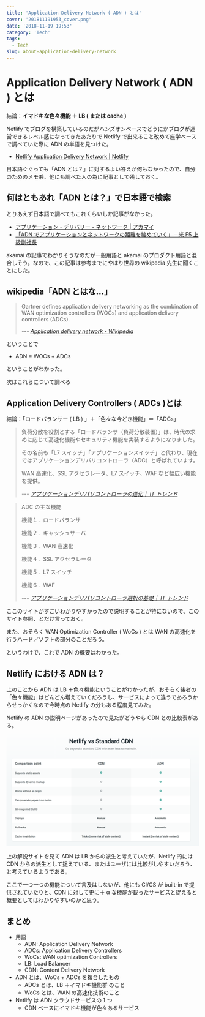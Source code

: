 ```yaml
---
title: 'Application Delivery Network ( ADN ) とは'
cover: '201811191953_cover.png'
date: '2018-11-19 19:53'
category: 'Tech'
tags:
  - Tech
slug: about-application-delivery-network
---
```


# Application Delivery Network ( ADN ) とは

結論：**イマドキな色々機能 ＋ LB ( または cache )**

Netlify でブログを構築しているのだがハンズオンベースでどうにかブログが運営できるレベル感になってきたあたりで Netlify で出来ること改めて座学ベースで調べていた際に ADN の単語を見つけた。

- [Netlify Application Delivery Network | Netlify](https://www.netlify.com/features/adn/)

日本語ぐぐっても「ADN とは？」に対するよい答えが何もなかったので、自分のためのメモ兼、他にも調べた人の為に記事として残しておく。

## 何はともあれ「ADN とは？」で日本語で検索

とりあえず日本語で調べてもこれくらいしか記事がなかった。

- [アプリケーション・デリバリー・ネットワーク | アカマイ](https://www.akamai.com/jp/ja/resources/application-delivery-network.jsp)
- [「ADN でアプリケーションとネットワークの距離を縮めていく」－米 F5 上級副社長](https://cloud.watch.impress.co.jp/epw/cda/topic/2007/12/07/11808.html)

akamai の記事でわかりそうなのだが一般用語と akamai のプロダクト用語と混合しそう。なので、この記事は参考までにやはり世界の wikipedia 先生に聞くことにした。

## wikipedia「ADN とはな...」

> Gartner defines application delivery networking as the combination of WAN optimization controllers (WOCs) and application delivery controllers (ADCs).
>
> --- <cite>[Application delivery network - Wikipedia](https://en.wikipedia.org/wiki/Application_delivery_network)</cite>

ということで

- ADN = WOCs + ADCs

ということがわかった。

次はこれらについて調べる

## Application Delivery Controllers ( ADCs )とは

結論：「ロードバランサー ( LB ) 」＋「色々な今どき機能」＝「ADCs」

> 負荷分散を役割とする「ロードバランサ（負荷分散装置）」は、時代の求めに応じて高速化機能やセキュリティ機能を実装するようになりました。
>
> その名前も「L7 スイッチ」「アプリケーションスイッチ」と代わり、現在ではアプリケーションデリバリコントローラ（ADC）と呼ばれています。
>
> WAN 高速化、SSL アクセラレータ、L7 スイッチ、WAF など幅広い機能を提供。
>
> --- <cite>[アプリケーションデリバリコントローラの進化｜ IT トレンド](https://it-trend.jp/adc/article/explain)</cite>

> ADC の主な機能
>
> 機能１．ロードバランサ
>
> 機能２．キャッシュサーバ
>
> 機能３．WAN 高速化
>
> 機能４．SSL アクセラレータ
>
> 機能５．L7 スイッチ
>
> 機能６．WAF
>
> --- <cite>[アプリケーションデリバリコントローラ選択の基礎｜ IT トレンド](https://it-trend.jp/adc/article/choice)</cite>

ここのサイトがすごいわかりやすかったので説明することが特にないので、このサイト参照、とだけ言っておく。

また、おそらく WAN Optimization Controller ( WoCs ) とは WAN の高速化を行うハード／ソフトの部分のことだろう。

というわけで、これで ADN の概要はわかった。

## Netlify における ADN は？

上のことから ADN は LB ＋色々機能ということがわかったが、おそらく後者の「色々機能」はどんどん増えていくだろうし、サービスによって違うであろうからせっかくなので今時点の Netlify の分もある程度見てみた。

Netlify の ADN の説明ページがあったので見たがどうやら CDN との比較表がある。

![Netlify vs Standard CDN](201811191953_1.png)

上の解説サイトを見て ADN は LB からの派生と考えていたが、Netlify 的には CDN からの派生として捉えている、またはユーザには比較がしやすいだろう、と考えているようである。

ここで一つ一つの機能について言及はしないが、他にも CI/CS が built-in で提供されていたりと、CDN に対して更に＋ α な機能が載ったサービスと捉えると概要としてはわかりやすいのかと思う。

## まとめ

- 用語
  - ADN: Application Delivery Network
  - ADCs: Application Delivery Controllers
  - WoCs: WAN optimization Controllers
  - LB: Load Balancer
  - CDN: Content Delivery Network
- ADN とは、WoCs + ADCs を複合したもの
  - ADCs とは、LB ＋イマドキ機能群 のこと
  - WoCs とは、WAN の高速化技術のこと
- Netlify は ADN クラウドサービスの１つ
  - CDN ベースにイマドキ機能が色々あるサービス
